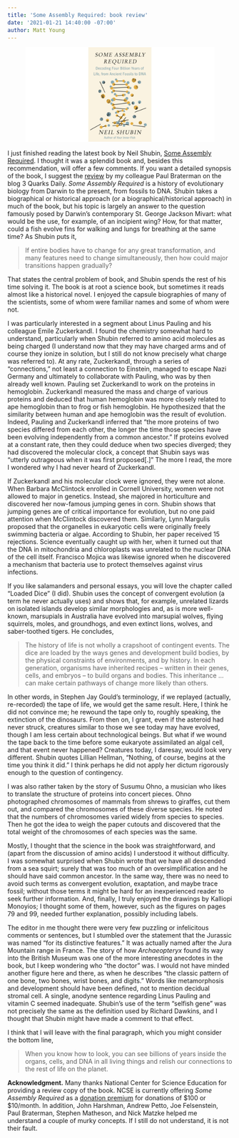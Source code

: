 ```yaml
---
title: 'Some Assembly Required: book review'
date: '2021-01-21 14:40:00 -07:00'
author: Matt Young
---
```

<figure>
<img src="/uploads/2021/Shubin_Cover.jpg" alt="Book cover"/>
<figcaption>
</figcaption>
</figure>

I just finished reading the latest book by Neil Shubin, [Some Assembly Required](https://www.amazon.com/Some-Assembly-Required-Decoding-Billion/dp/1101871334/). I thought it was a splendid book and, besides this recommendation, will offer a few comments. If you want a detailed synopsis of the book, I suggest the [review](https://3quarksdaily.com/3quarksdaily/2020/03/some-assembly-required-by-neil-shubin-review.html) by my colleague Paul Braterman on the blog 3 Quarks Daily. 
*Some Assembly Required* is a history of evolutionary biology from Darwin to the present, from fossils to DNA. Shubin takes a biographical or historical approach (or a biographical/historical approach) in much of the book, but his topic is largely an answer to the question famously posed by Darwin’s contemporary St. George Jackson Mivart: what would be the use, for example, of an incipient wing? How, for that matter, could a fish evolve fins for walking and lungs for breathing at the same time? As Shubin puts it,

<!--more-->

>If entire bodies have to change for any great transformation, and many features need to change simultaneously, then how could major transitions happen gradually?

That states the central problem of book, and Shubin spends the rest of his time solving it. The book is at root a science book, but sometimes it reads almost like a historical novel. I enjoyed the capsule biographies of many of the scientists, some of whom were familiar names and some of whom were not.

I was particularly interested in a segment about Linus Pauling and his colleague Emile Zuckerkandl. I found the chemistry somewhat hard to understand, particularly when Shubin referred to amino acid molecules as being charged (I understand now that they may have charged arms and of course they ionize in solution, but I still do not know precisely what charge was referred to). At any rate, Zuckerkandl, through a series of “connections,” not least a connection to Einstein, managed to escape Nazi Germany and ultimately to collaborate with Pauling, who was by then already well known. Pauling set Zuckerkandl to work on the proteins in hemoglobin. Zuckerkandl measured the mass and charge of various proteins and deduced that human hemoglobin was more closely related to ape hemoglobin than to frog or fish hemoglobin. He hypothesized that the similarity between human and ape hemoglobin was the result of evolution. Indeed, Pauling and Zuckerkandl inferred that “the more proteins of two species differed from each other, the longer the time those species have been evolving independently from a common ancestor.” If proteins evolved at a constant rate, then they could deduce when two species diverged; they had discovered the molecular clock, a concept that Shubin says was “utterly outrageous when it was first proposed[.]” The more I read, the more I wondered why I had never heard of Zuckerkandl.

If Zuckerkandl and his molecular clock were ignored, they were not alone. When Barbara McClintock enrolled in Cornell University, women were not allowed to major in genetics. Instead, she majored in horticulture and discovered her now-famous jumping genes in corn. Shubin shows that jumping genes are of critical importance for evolution, but no one paid attention when McClintock discovered them. Similarly, Lynn Margulis proposed that the organelles in eukaryotic cells were originally freely swimming bacteria or algae. According to Shubin, her paper received 15 rejections. Science eventually caught up with her, when it turned out that the DNA in mitochondria and chloroplasts was unrelated to the nuclear DNA of the cell itself. Francisco Mojica was likewise ignored when he discovered a mechanism that bacteria use to protect themselves against virus infections.

If you like salamanders and personal essays, you will love the chapter called “Loaded Dice” (I did). Shubin uses the concept of convergent evolution (a term he never actually uses) and shows that, for example, unrelated lizards on isolated islands develop similar morphologies and, as is more well-known, marsupials in Australia have evolved into marsupial wolves, flying squirrels, moles, and groundhogs, and even extinct lions, wolves, and saber-toothed tigers. He concludes, 

>The history of life is not wholly a crapshoot of contingent events. The dice are loaded by the ways genes and development build bodies, by the physical constraints of environments, and by history. In each generation, organisms have inherited recipes – written in their genes, cells, and embryos – to build organs and bodies. This inheritance … can make certain pathways of change more likely than others.

In other words, in Stephen Jay Gould’s terminology, if we replayed (actually, re-recorded) the tape of life, we would get the same result. Here, I think he did not convince me; he rewound the tape only to, roughly speaking, the extinction of the dinosaurs. From then on, I grant, even if the asteroid had never struck, creatures similar to those we see today may have evolved, though I am less certain about technological beings. But what if we wound the tape back to the time before some eukaryote assimilated an algal cell, and that event never happened? Creatures today, I daresay, would look very different. Shubin quotes Lillian Hellman, “Nothing, of course, begins at the time you think it did.” I think perhaps he did not apply her dictum rigorously enough to the question of contingency.

I was also rather taken by the story of Susumu Ohno, a musician who likes to translate the structure of proteins into concert pieces. Ohno photographed chromosomes of mammals from shrews to giraffes, cut them out, and compared the chromosomes of these diverse species.  He noted that the numbers of chromosomes varied widely from species to species.  Then he got the idea to weigh the paper cutouts and discovered that the total weight of the chromosomes of each species was the same.

Mostly, I thought that the science in the book was straightforward, and (apart from the discussion of amino acids) I understood it without difficulty. I was somewhat surprised when Shubin wrote that we have all descended from a sea squirt; surely that was too much of an oversimplification and he should have said common ancestor. In the same way, there was no need to avoid such terms as convergent evolution, exaptation, and maybe trace fossil; without those terms it might be hard for an inexperienced reader to seek further information. And, finally, I truly enjoyed the drawings by Kalliopi Monoyios; I thought some of them, however, such as the figures on pages 79 and 99, needed further explanation, possibly including labels. 

The editor in me thought there were very few puzzling or infelicitous comments or sentences, but I stumbled over the statement that the Jurassic was named “for its distinctive features.” It was actually named after the Jura Mountain range in France. The story of how *Archaeopteryx* found its way into the British Museum was one of the more interesting anecdotes in the book, but I keep wondering who “the doctor” was.  I would not have minded another figure here and there, as when he describes “the classic pattern of one bone, two bones, wrist bones, and digits.” Words like metamorphosis and development should have been defined, not to mention decidual stromal cell.  A single, anodyne sentence regarding Linus Pauling and vitamin C seemed inadequate.  Shubin’s use of the term “selfish gene” was not precisely the same as the definition used by Richard Dawkins, and I thought that Shubin might have made a comment to that effect.

I think that I will leave with the final paragraph, which you might consider the bottom line, 

>When you know how to look, you can see billions of years inside the organs, cells, and DNA in all living things and relish our connections to the rest of life on the planet.  

**Acknowledgment.** Many thanks National Center for Science Education for providing a review copy of the book.  NCSE is currently offering *Some Assembly Required* as a [donation premium](https://ncse.ngo/donate) for donations of $100 or $10/month. In addition, John Harshman, Andrew Petto, Joe Felsenstein, Paul Braterman, Stephen Matheson, and Nick Matzke helped me understand a couple of murky concepts. If I still do not understand, it is not their fault.
